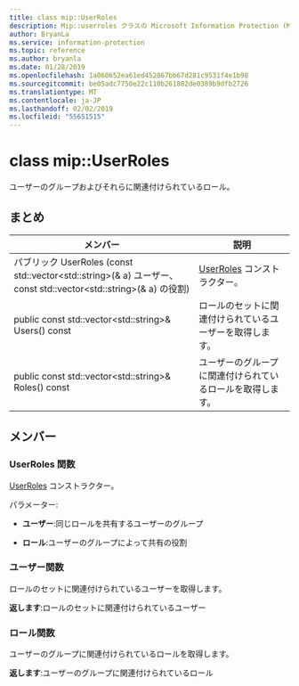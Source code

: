 ```yaml
---
title: class mip::UserRoles
description: Mip::userroles クラスの Microsoft Information Protection (MIP) SDK について説明します。
author: BryanLa
ms.service: information-protection
ms.topic: reference
ms.author: bryanla
ms.date: 01/28/2019
ms.openlocfilehash: 1a060652ea61ed452867bb67d281c9531f4e1b98
ms.sourcegitcommit: be05adc7750e22c110b261882de0389b9dfb2726
ms.translationtype: MT
ms.contentlocale: ja-JP
ms.lasthandoff: 02/02/2019
ms.locfileid: "55651515"
---
```

# <a name="class-mipuserroles"></a>class mip::UserRoles 
ユーザーのグループおよびそれらに関連付けられているロール。
  
## <a name="summary"></a>まとめ
 メンバー                        | 説明                                
--------------------------------|---------------------------------------------
パブリック UserRoles (const std::vector\<std::string\>(& a) ユーザー、const std::vector\<std::string\>(& a) の役割)  |  [UserRoles](class_mip_userroles.md) コンストラクター。
public const std::vector\<std::string\>& Users() const  |  ロールのセットに関連付けられているユーザーを取得します。
public const std::vector\<std::string\>& Roles() const  |  ユーザーのグループに関連付けられているロールを取得します。
  
## <a name="members"></a>メンバー
  
### <a name="userroles-function"></a>UserRoles 関数
[UserRoles](class_mip_userroles.md) コンストラクター。

パラメーター:  
* **ユーザー**:同じロールを共有するユーザーのグループ 


* **ロール**:ユーザーのグループによって共有の役割


  
### <a name="users-function"></a>ユーザー関数
ロールのセットに関連付けられているユーザーを取得します。

  
**返します**:ロールのセットに関連付けられているユーザー
  
### <a name="roles-function"></a>ロール関数
ユーザーのグループに関連付けられているロールを取得します。

  
**返します**:ユーザーのグループに関連付けられているロール